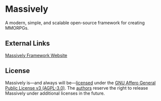 # Massively
A modern, simple, and scalable open-source framework for creating MMORPGs.

## External Links
[Massively Framework Website](http://massivelyframework.github.io/)

## License
Massively is&mdash;and always will be&mdash;[licensed](https://github.com/massivelyframework/massively/blob/master/LICENSE) under the [GNU Affero General Public License v3 (AGPL-3.0)](https://www.gnu.org/licenses/agpl-3.0.en.html). The [authors](https://github.com/massivelyframework/massively/blob/master/AUTHORS.txt) reserve the right to release Massively under additional licenses in the future.

